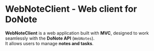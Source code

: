 # WebNoteClient - Web client for DoNote

**WebNoteClient** is a web application built with **MVC**, designed to work seamlessly with the **DoNote API** (`WebNotes`).  
It allows users to manage **notes and tasks**.